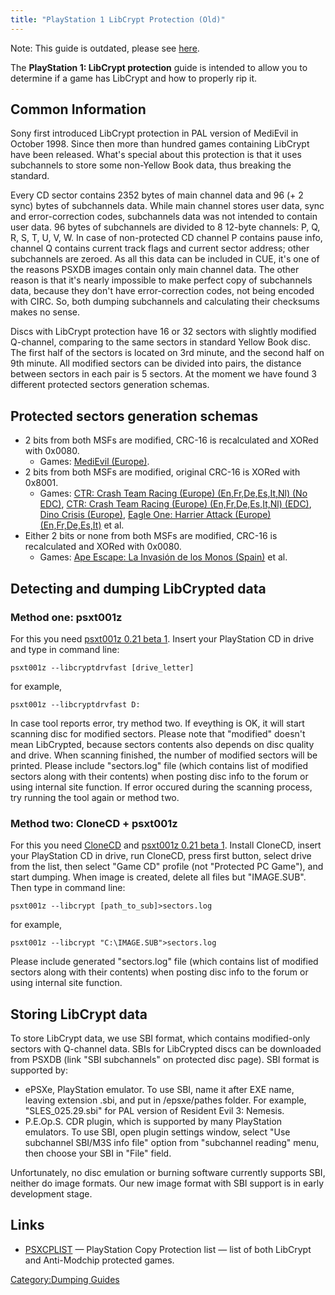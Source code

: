 ```yaml
---
title: "PlayStation 1 LibCrypt Protection (Old)"
---
```



Note: This guide is outdated, please see
[here](http://wiki.redump.org/index.php?title=CD_Dumping_Guide_\(Disc_Image_Creator\)).

The **PlayStation 1: LibCrypt protection** guide is intended to allow
you to determine if a game has LibCrypt and how to properly rip it.

## Common Information

Sony first introduced LibCrypt protection in PAL version of MediEvil in
October 1998. Since then more than hundred games containing LibCrypt
have been released. What's special about this protection is that it uses
subchannels to store some non-Yellow Book data, thus breaking the
standard.

Every CD sector contains 2352 bytes of main channel data and 96 (+ 2
sync) bytes of subchannels data. While main channel stores user data,
sync and error-correction codes, subchannels data was not intended to
contain user data. 96 bytes of subchannels are divided to 8 12-byte
channels: P, Q, R, S, T, U, V, W. In case of non-protected CD channel P
contains pause info, channel Q contains current track flags and current
sector address; other subchannels are zeroed. As all this data can be
included in CUE, it's one of the reasons PSXDB images contain only main
channel data. The other reason is that it's nearly impossible to make
perfect copy of subchannels data, because they don't have
error-correction codes, not being encoded with CIRC. So, both dumping
subchannels and calculating their checksums makes no sense.

Discs with LibCrypt protection have 16 or 32 sectors with slightly
modified Q-channel, comparing to the same sectors in standard Yellow
Book disc. The first half of the sectors is located on 3rd minute, and
the second half on 9th minute. All modified sectors can be divided into
pairs, the distance between sectors in each pair is 5 sectors. At the
moment we have found 3 different protected sectors generation schemas.

## Protected sectors generation schemas

  - 2 bits from both MSFs are modified, CRC-16 is recalculated and XORed
    with 0x0080.
      - Games: [MediEvil (Europe)](http://redump.org/disc/592/).
  - 2 bits from both MSFs are modified, original CRC-16 is XORed with
    0x8001.
      - Games: [CTR: Crash Team Racing (Europe) (En,Fr,De,Es,It,Nl) (No
        EDC)](http://redump.org/disc/798/), [CTR: Crash Team Racing
        (Europe) (En,Fr,De,Es,It,Nl)
        (EDC)](http://redump.org/disc/897/), [Dino Crisis
        (Europe)](http://redump.org/disc/710/), [Eagle One: Harrier
        Attack (Europe) (En,Fr,De,Es,It)](http://redump.org/disc/880/)
        et al.
  - Either 2 bits or none from both MSFs are modified, CRC-16 is
    recalculated and XORed with 0x0080.
      - Games: [Ape Escape: La Invasión de los Monos
        (Spain)](http://redump.org/disc/1128/) et al.

## Detecting and dumping LibCrypted data

### Method one: psxt001z

For this you need [psxt001z 0.21
beta 1](http://redump.org/download/psxt001z-0.21b1.7z). Insert your
PlayStation CD in drive and type in command line:

`psxt001z --libcryptdrvfast [drive_letter]`

for example,

`psxt001z --libcryptdrvfast D:`

In case tool reports error, try method two. If eveything is OK, it will
start scanning disc for modified sectors. Please note that "modified"
doesn't mean LibCrypted, because sectors contents also depends on disc
quality and drive. When scanning finished, the number of modified
sectors will be printed. Please include "sectors.log" file (which
contains list of modified sectors along with their contents) when
posting disc info to the forum or using internal site function. If error
occured during the scanning process, try running the tool again or
method two.

### Method two: CloneCD + psxt001z

For this you need
[CloneCD](https://www.redfox.bz/download/SetupCloneCD.exe) and
[psxt001z 0.21 beta 1](http://redump.org/download/psxt001z-0.21b1.7z).
Install CloneCD, insert your PlayStation CD in drive, run CloneCD, press
first button, select drive from the list, then select "Game CD" profile
(not "Protected PC Game"), and start dumping. When image is created,
delete all files but "IMAGE.SUB". Then type in command line:

`psxt001z --libcrypt [path_to_sub]>sectors.log`

for example,

`psxt001z --libcrypt "C:\IMAGE.SUB">sectors.log`

Please include generated "sectors.log" file (which contains list of
modified sectors along with their contents) when posting disc info to
the forum or using internal site function.

## Storing LibCrypt data

To store LibCrypt data, we use SBI format, which contains modified-only
sectors with Q-channel data. SBIs for LibCrypted discs can be downloaded
from PSXDB (link "SBI subchannels" on protected disc page). SBI format
is supported by:

  - ePSXe, PlayStation emulator. To use SBI, name it after EXE name,
    leaving extension .sbi, and put in /epsxe/pathes folder. For
    example, "SLES_025.29.sbi" for PAL version of Resident Evil 3:
    Nemesis.
  - P.E.Op.S. CDR plugin, which is supported by many PlayStation
    emulators. To use SBI, open plugin settings window, select "Use
    subchannel SBI/M3S info file" option from "subchannel reading" menu,
    then choose your SBI in "File" field.

Unfortunately, no disc emulation or burning software currently supports
SBI, neither do image formats. Our new image format with SBI support is
in early development stage.

## Links

  - [PSXCPLIST](https://web.archive.org/web/20091026192418/http://geocities.com/psxcplist/)
    — PlayStation Copy Protection list — list of both LibCrypt and
    Anti-Modchip protected games.

[Category:Dumping Guides](Category:Dumping_Guides "wikilink")